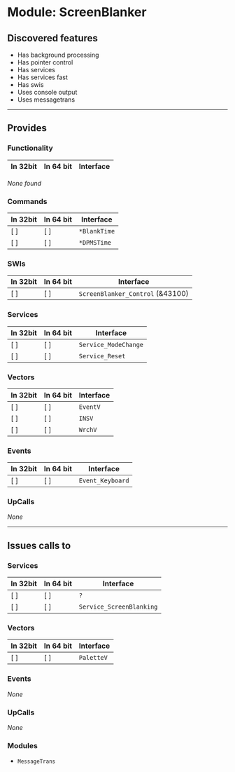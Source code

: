 # Module: ScreenBlanker

## Discovered features


* Has background processing
* Has pointer control
* Has services
* Has services fast
* Has swis
* Uses console output
* Uses messagetrans

---

## Provides

### Functionality

| In 32bit | In 64 bit | Interface |
|----------|-----------|-----------|

*None found*

### Commands


| In 32bit | In 64 bit | Interface |
|----------|-----------|-----------|
| [ ]      | [ ]       | `*BlankTime` |
| [ ]      | [ ]       | `*DPMSTime` |


### SWIs


| In 32bit | In 64 bit | Interface |
|----------|-----------|-----------|
| [ ]      | [ ]       | `ScreenBlanker_Control` (&43100) |


### Services


| In 32bit | In 64 bit | Interface |
|----------|-----------|-----------|
| [ ]      | [ ]       | `Service_ModeChange` |
| [ ]      | [ ]       | `Service_Reset` |


### Vectors


| In 32bit | In 64 bit | Interface |
|----------|-----------|-----------|
| [ ]      | [ ]       | `EventV` |
| [ ]      | [ ]       | `INSV` |
| [ ]      | [ ]       | `WrchV` |


### Events


| In 32bit | In 64 bit | Interface |
|----------|-----------|-----------|
| [ ]      | [ ]       | `Event_Keyboard` |


### UpCalls


*None*


---

## Issues calls to

### Services


| In 32bit | In 64 bit | Interface |
|----------|-----------|-----------|
| [ ]      | [ ]       | `?` |
| [ ]      | [ ]       | `Service_ScreenBlanking` |


### Vectors


| In 32bit | In 64 bit | Interface |
|----------|-----------|-----------|
| [ ]      | [ ]       | `PaletteV` |


### Events


*None*


### UpCalls


*None*


### Modules


* `MessageTrans`


